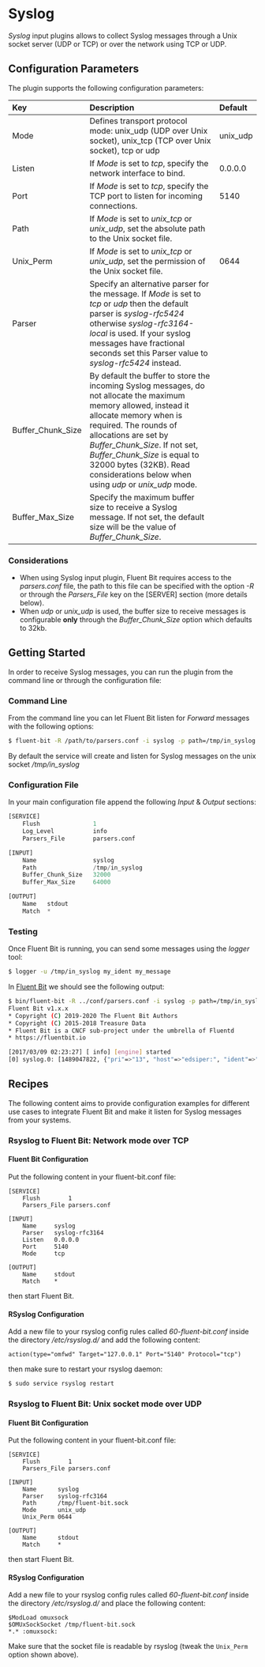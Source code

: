 # Syslog

_Syslog_ input plugins allows to collect Syslog messages through a Unix socket server \(UDP or TCP\) or over the network using TCP or UDP.

## Configuration Parameters

The plugin supports the following configuration parameters:

| Key | Description | Default |
| :--- | :--- | :--- |
| Mode | Defines transport protocol mode: unix\_udp \(UDP over Unix socket\), unix\_tcp \(TCP over Unix socket\), tcp or udp | unix\_udp |
| Listen | If _Mode_ is set to _tcp_, specify the network interface to bind. | 0.0.0.0 |
| Port | If _Mode_ is set to _tcp_, specify the TCP port to listen for incoming connections. | 5140 |
| Path | If _Mode_ is set to _unix\_tcp_ or _unix\_udp_, set the absolute path to the Unix socket file. |  |
| Unix\_Perm | If _Mode_ is set to _unix\_tcp_ or _unix\_udp_, set the permission of the Unix socket file. | 0644 |
| Parser | Specify an alternative parser for the message. If _Mode_ is set to _tcp_ or _udp_ then the default parser is _syslog-rfc5424_ otherwise _syslog-rfc3164-local_ is used. If your syslog messages have fractional seconds set this Parser value to _syslog-rfc5424_ instead. |  |
| Buffer\_Chunk\_Size | By default the buffer to store the incoming Syslog messages, do not allocate the maximum memory allowed, instead it allocate memory when is required. The rounds of allocations are set by _Buffer\_Chunk\_Size_. If not set, _Buffer\_Chunk\_Size_ is equal to 32000 bytes \(32KB\). Read considerations below when using _udp_ or _unix\_udp_ mode. |  |
| Buffer\_Max\_Size | Specify the maximum buffer size to receive a Syslog message. If not set, the default size will be the value of _Buffer\_Chunk\_Size_. |  |

### Considerations

* When using Syslog input plugin, Fluent Bit requires access to the _parsers.conf_ file, the path to this file can be specified with the option _-R_ or through the _Parsers\_File_ key on the \[SERVER\] section \(more details below\).
* When _udp_ or _unix\_udp_ is used, the buffer size to receive messages is configurable **only** through the _Buffer\_Chunk\_Size_ option which defaults to 32kb.

## Getting Started

In order to receive Syslog messages, you can run the plugin from the command line or through the configuration file:

### Command Line

From the command line you can let Fluent Bit listen for _Forward_ messages with the following options:

```bash
$ fluent-bit -R /path/to/parsers.conf -i syslog -p path=/tmp/in_syslog -o stdout
```

By default the service will create and listen for Syslog messages on the unix socket _/tmp/in\_syslog_

### Configuration File

In your main configuration file append the following _Input_ & _Output_ sections:

```python
[SERVICE]
    Flush               1
    Log_Level           info
    Parsers_File        parsers.conf

[INPUT]
    Name                syslog
    Path                /tmp/in_syslog
    Buffer_Chunk_Size   32000
    Buffer_Max_Size     64000

[OUTPUT]
    Name   stdout
    Match  *
```

### Testing

Once Fluent Bit is running, you can send some messages using the _logger_ tool:

```bash
$ logger -u /tmp/in_syslog my_ident my_message
```

In [Fluent Bit](http://fluentbit.io) we should see the following output:

```bash
$ bin/fluent-bit -R ../conf/parsers.conf -i syslog -p path=/tmp/in_syslog -o stdout
Fluent Bit v1.x.x
* Copyright (C) 2019-2020 The Fluent Bit Authors
* Copyright (C) 2015-2018 Treasure Data
* Fluent Bit is a CNCF sub-project under the umbrella of Fluentd
* https://fluentbit.io

[2017/03/09 02:23:27] [ info] [engine] started
[0] syslog.0: [1489047822, {"pri"=>"13", "host"=>"edsiper:", "ident"=>"my_ident", "pid"=>"", "message"=>"my_message"}]
```

## Recipes

The following content aims to provide configuration examples for different use cases to integrate Fluent Bit and make it listen for Syslog messages from your systems.

### Rsyslog to Fluent Bit: Network mode over TCP <a id="rsyslog_to_fluentbit_network"></a>

#### Fluent Bit Configuration

Put the following content in your fluent-bit.conf file:

```text
[SERVICE]
    Flush        1
    Parsers_File parsers.conf

[INPUT]
    Name     syslog
    Parser   syslog-rfc3164
    Listen   0.0.0.0
    Port     5140
    Mode     tcp

[OUTPUT]
    Name     stdout
    Match    *
```

then start Fluent Bit.

#### RSyslog Configuration

Add a new file to your rsyslog config rules called _60-fluent-bit.conf_ inside the directory _/etc/rsyslog.d/_ and add the following content:

```text
action(type="omfwd" Target="127.0.0.1" Port="5140" Protocol="tcp")
```

then make sure to restart your rsyslog daemon:

```bash
$ sudo service rsyslog restart
```

### Rsyslog to Fluent Bit: Unix socket mode over UDP

#### Fluent Bit Configuration

Put the following content in your fluent-bit.conf file:

```text
[SERVICE]
    Flush        1
    Parsers_File parsers.conf

[INPUT]
    Name      syslog
    Parser    syslog-rfc3164
    Path      /tmp/fluent-bit.sock
    Mode      unix_udp
    Unix_Perm 0644

[OUTPUT]
    Name      stdout
    Match     *
```

then start Fluent Bit.

#### RSyslog Configuration

Add a new file to your rsyslog config rules called _60-fluent-bit.conf_ inside the directory _/etc/rsyslog.d/_ and place the following content:

```text
$ModLoad omuxsock
$OMUxSockSocket /tmp/fluent-bit.sock
*.* :omuxsock:
```

Make sure that the socket file is readable by rsyslog \(tweak the `Unix_Perm` option shown above\).

